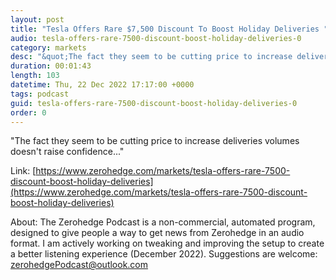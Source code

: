 ```yaml
---
layout: post
title: "Tesla Offers Rare $7,500 Discount To Boost Holiday Deliveries "
audio: tesla-offers-rare-7500-discount-boost-holiday-deliveries-0
category: markets
desc: "&quot;The fact they seem to be cutting price to increase deliveries volumes doesn't raise confidence...&quot; "
duration: 00:01:43
length: 103
datetime: Thu, 22 Dec 2022 17:17:00 +0000
tags: podcast
guid: tesla-offers-rare-7500-discount-boost-holiday-deliveries-0
order: 0
---
```

&quot;The fact they seem to be cutting price to increase deliveries volumes doesn't raise confidence...&quot; 

Link: [https://www.zerohedge.com/markets/tesla-offers-rare-7500-discount-boost-holiday-deliveries](https://www.zerohedge.com/markets/tesla-offers-rare-7500-discount-boost-holiday-deliveries)

About: The Zerohedge Podcast is a non-commercial, automated program, designed to give people a way to get news from Zerohedge in an audio format.  I am actively working on tweaking and improving the setup to create a better listening experience (December 2022).  Suggestions are welcome: [zerohedgePodcast@outlook.com](mailto:zerohedgePodcast@outlook.com)